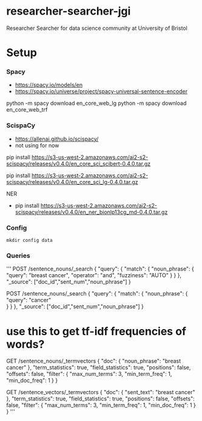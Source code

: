 # researcher-searcher-jgi
Researcher Searcher for data science community at University of Bristol

# Setup

### Spacy

- https://spacy.io/models/en
- https://spacy.io/universe/project/spacy-universal-sentence-encoder

python -m spacy download en_core_web_lg
python -m spacy download en_core_web_trf


### ScispaCy

- https://allenai.github.io/scispacy/
- not using for now

pip install https://s3-us-west-2.amazonaws.com/ai2-s2-scispacy/releases/v0.4.0/en_core_sci_scibert-0.4.0.tar.gz

pip install https://s3-us-west-2.amazonaws.com/ai2-s2-scispacy/releases/v0.4.0/en_core_sci_lg-0.4.0.tar.gz

NER
- pip install https://s3-us-west-2.amazonaws.com/ai2-s2-scispacy/releases/v0.4.0/en_ner_bionlp13cg_md-0.4.0.tar.gz

### Config

`mkdir config data`

### Queries

'''
POST /sentence_nouns/_search
{
  "query": {
    "match": {
      "noun_phrase": {
        "query": "breast cancer",
        "operator": "and",
        "fuzziness": "AUTO"
      }
    }
  },
  "_source": ["doc_id","sent_num","noun_phrase"]
}

POST /sentence_nouns/_search
{
  "query": {
    "match": {
      "noun_phrase": {
        "query": "cancer"      
      }
    }
  },
  "_source": ["doc_id","sent_num","noun_phrase"]
}

# use this to get tf-idf frequencies of words?
GET /sentence_nouns/_termvectors
{
  "doc": {
    "noun_phrase": "breast cancer"
  },
  "term_statistics": true,
  "field_statistics": true,
  "positions": false,
  "offsets": false,
  "filter": {
    "max_num_terms": 3,
    "min_term_freq": 1,
    "min_doc_freq": 1
  }
}

GET /sentence_vectors/_termvectors
{
  "doc": {
    "sent_text": "breast cancer"
  },
  "term_statistics": true,
  "field_statistics": true,
  "positions": false,
  "offsets": false,
  "filter": {
    "max_num_terms": 3,
    "min_term_freq": 1,
    "min_doc_freq": 1
  }
}
'''
